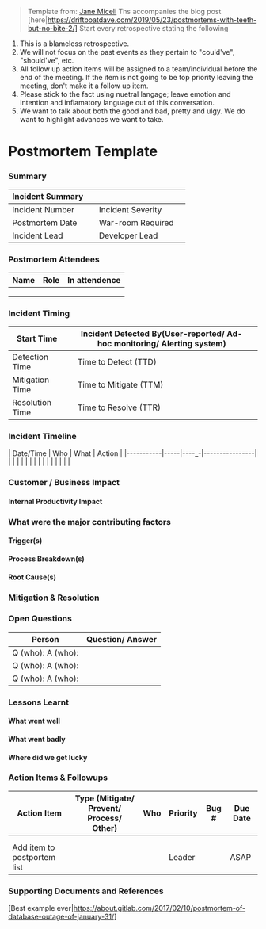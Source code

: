 > Template from: [Jane Miceli](https://github.com/janemiceli/postmortem-playbook/)
> Ths accompanies the blog post [here|https://driftboatdave.com/2019/05/23/postmortems-with-teeth-but-no-bite-2/]
Start every retrospective stating the following

1. This is a blameless retrospective. 
2. We will not focus on the past events as they pertain to "could've", "should've", etc. 
3. All follow up action items will be assigned to a team/individual before the end of the meeting. If the item is not going to be top priority leaving the meeting, don't make it a follow up item. 
4. Please stick to the fact using nuetral langage; leave emotion and intention and inflamatory language out of this conversation.
5. We want to talk about both the good and bad, pretty and ulgy. We do want to highlight advances we want to take.

# Postmortem Template

### Summary
| Incident Summary   |   |                       |   |
|--------------------|---|-----------------------|---|
| Incident Number    |   | Incident Severity     |   |
| Postmortem Date    |   | War-room Required     |   |
| Incident Lead      |   | Developer Lead        |   |


### Postmortem Attendees
| Name | Role | In attendence |
|------|------|---------------|
|      |      |               |
|      |      |               |
|      |      |               |

### Incident Timing
| Start Time      |       | Incident Detected By(User-reported/ Ad-hoc monitoring/ Alerting system) |      |
|-----------------|-------|-------------------------------------------------------------------------|------|
| Detection Time  |       | Time to Detect (TTD)                                                    |      |
| Mitigation Time |       | Time to Mitigate (TTM)                                                  |      |
| Resolution Time |       | Time to Resolve (TTR)                                                   |      |

### Incident Timeline
| Date/Time | Who | What | Action       |
|-----------|-----|----_-|----------------|
|           |     |      |                |
|           |     |      |                |
|           |     |      |                |

### Customer / Business Impact

#### Internal Productivity Impact

### What were the major contributing factors

#### Trigger(s)

#### Process Breakdown(s)

#### Root Cause(s)

### Mitigation & Resolution

### Open Questions
| Person            | Question/ Answer |
|-------------------|------------------|
| Q (who): A (who): |                  |
| Q (who): A (who): |                  |
| Q (who): A (who): |                  |

### Lessons Learnt

#### What went well

#### What went badly

#### Where did we get lucky

### Action Items & Followups
| Action Item | Type (Mitigate/ Prevent/ Process/ Other) | Who | Priority | Bug # | Due Date |
|-------------|------------------------------------------|-----|----------|-------|----------|
|             |                                          |     |          |       |          |
|             |                                          |     |          |       |          |
|     Add item to postportem list    |           |     |  Leader          |       |    ASAP      |

### Supporting Documents and References
[Best example ever|https://about.gitlab.com/2017/02/10/postmortem-of-database-outage-of-january-31/]

